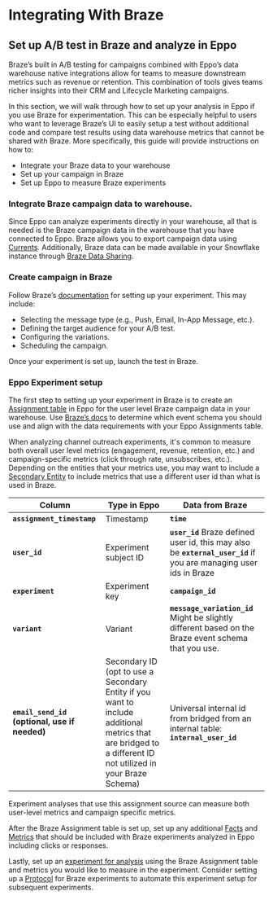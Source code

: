 # Integrating With Braze

## Set up A/B test in Braze and analyze in Eppo

Braze’s built in A/B testing for campaigns combined with Eppo’s data warehouse native integrations allow for teams to measure downstream metrics such as revenue or retention. This combination of tools gives teams richer insights into their CRM and Lifecycle Marketing campaigns.

In this section, we will walk through how to set up your analysis in Eppo if you use Braze for experimentation. This can be especially helpful to users who want to leverage Braze’s UI to easily setup a test without additional code and compare test results using data warehouse metrics that cannot be shared with Braze. More specifically, this guide will provide instructions on how to:

- Integrate your Braze data to your warehouse
- Set up your campaign in Braze
- Set up Eppo to measure Braze experiments

### **Integrate Braze campaign data to warehouse.**

Since Eppo can analyze experiments directly in your warehouse, all that is needed is the Braze campaign data in the warehouse that you have connected to Eppo. Braze allows you to export campaign data using [Currents](https://www.braze.com/docs/user_guide/data/braze_currents?redirected=1#access-currents). Additionally, Braze data can be made available in your Snowflake instance through [Braze Data Sharing](https://www.braze.com/docs/partners/data_and_infrastructure_agility/data_warehouses/snowflake/#integration).

### **Create campaign in Braze**

Follow Braze’s [documentation](https://www.braze.com/docs/user_guide/engagement_tools/testing/multivariant_testing/create_multivariate_campaign/#step-1-create-your-campaign) for setting up your experiment. This may include:

- Selecting the message type (e.g., Push, Email, In-App Message, etc.).
- Defining the target audience for your A/B test.
- Configuring the variations.
- Scheduling the campaign.

Once your experiment is set up, launch the test in Braze.

### **Eppo Experiment setup**

The first step to setting up your experiment in Braze is to create an [Assignment table](/data-management/definitions/assignment-sql) in Eppo for the user level Braze campaign data in your warehouse. Use [Braze’s docs](https://www.braze.com/docs/user_guide/data/braze_currents/event_glossary/message_engagement_events?tab=cloud%20storage) to determine which event schema you should use and align with the data requirements with your Eppo Assignments table. 

When analyzing channel outreach experiments, it's common to measure both overall user level metrics (engagement, revenue, retention, etc.) and campaign-specific metrics (click through rate, unsubscribes, etc.). Depending on the entities that your metrics use, you may want to include a [Secondary Entity](/data-management/definitions/assignment-sql/#optional-columns-for-advanced-use-cases) to include metrics that use a different user id than what is used in Braze.

| Column | Type in Eppo | Data from Braze |
| --- | --- | --- |
| **`assignment_timestamp`** | Timestamp | **`time`** |
| **`user_id`** | Experiment subject ID | **`user_id`** Braze defined user id, this may also be **`external_user_id`** if you are managing user ids in Braze |
| **`experiment`** | Experiment key | **`campaign_id`** |
| **`variant`** | Variant | **`message_variation_id`** Might be slightly different based on the Braze event schema that you use. |
| **`email_send_id` (optional, use if needed)** | Secondary ID (opt to use a Secondary Entity if you want to include additional metrics that are bridged to a different ID not utilized in your Braze Schema) | Universal internal id from bridged from an internal table: **`internal_user_id`**  |

Experiment analyses that use this assignment source can measure both user-level metrics and campaign specific metrics.

After the Braze Assignment table is set up, set up any additional [Facts](/data-management/definitions/fact-sql/) and [Metrics](/data-management/metrics/) that should be included with Braze experiments analyzed in Eppo including clicks or responses. 

Lastly, set up an [experiment for analysis](/experiment-quickstart/#2-create-an-experiment-analysis) using the Braze Assignment table and metrics you would like to measure in the experiment. Consider setting up a [Protocol](/experiment-analysis/configuration/protocols/) for Braze experiments to automate this experiment setup for subsequent experiments.